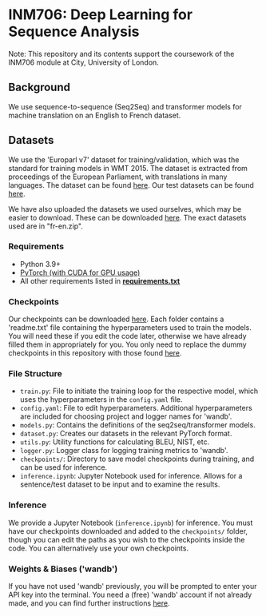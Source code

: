 # INM706: Deep Learning for Sequence Analysis

Note: This repository and its contents support the coursework of the INM706 module at City, University of London.

## Background

We use sequence-to-sequence (Seq2Seq) and transformer models for machine translation on an English to French dataset.

## Datasets

We use the 'Europarl v7' dataset for training/validation, which was the standard for training models in WMT 2015. The dataset is extracted from proceedings of the European Parliament, with translations in many languages. The dataset can be found [here](https://www.statmt.org/europarl/). Our test datasets can be found [here](https://www.statmt.org/wmt09/translation-task.html).

We have also uploaded the datasets we used ourselves, which may be easier to download. These can be downloaded [here](https://cityuni-my.sharepoint.com/:f:/g/personal/yasir-zubayr_barlas_city_ac_uk/EhvejfheMSdKhGURMvvLf-oBhpNXOFp2tkVRx0sx_hIfdQ?e=Dz5c4b). The exact datasets used are in "fr-en.zip".

### Requirements
- Python 3.9+
- [PyTorch (with CUDA for GPU usage)](https://pytorch.org/get-started/locally/)
- All other requirements listed in [**requirements.txt**](requirements.txt)

### Checkpoints
Our checkpoints can be downloaded [here](https://cityuni-my.sharepoint.com/:f:/g/personal/yasir-zubayr_barlas_city_ac_uk/EuqShgL4qCNLq6IhTXPTM7QBM-_HcyvVtQNR-jPBJavyYA?e=HnwuQF). Each folder contains a 'readme.txt' file containing the hyperparameters used to train the models. You will need these if you edit the code later, otherwise we have already filled them in appropriately for you. You only need to replace the dummy checkpoints in this repository with those found [here](https://cityuni-my.sharepoint.com/:f:/g/personal/yasir-zubayr_barlas_city_ac_uk/EuqShgL4qCNLq6IhTXPTM7QBM-_HcyvVtQNR-jPBJavyYA?e=HnwuQF).

### File Structure
- `train.py`: File to initiate the training loop for the respective model, which uses the hyperparameters in the `config.yaml` file.
- `config.yaml`: File to edit hyperparameters. Additional hyperparameters are included for choosing project and logger names for 'wandb'.
- `models.py`: Contains the definitions of the seq2seq/transformer models.
- `dataset.py`: Creates our datasets in the relevant PyTorch format.
- `utils.py`: Utility functions for calculating BLEU, NIST, etc.
- `logger.py`: Logger class for logging training metrics to 'wandb'.
- `checkpoints/`: Directory to save model checkpoints during training, and can be used for inference.
- `inference.ipynb`: Jupyter Notebook used for inference. Allows for a sentence/test dataset to be input and to examine the results.

### Inference
We provide a Jupyter Notebook (`inference.ipynb`) for inference. You must have our checkpoints downloaded and added to the `checkpoints/` folder, though you can edit the paths as you wish to the checkpoints inside the code. You can alternatively use your own checkpoints.

### Weights & Biases ('wandb')
If you have not used 'wandb' previously, you will be prompted to enter your API key into the terminal. You need a (free) 'wandb' account if not already made, and you can find further instructions [here](https://docs.wandb.ai/quickstart).
